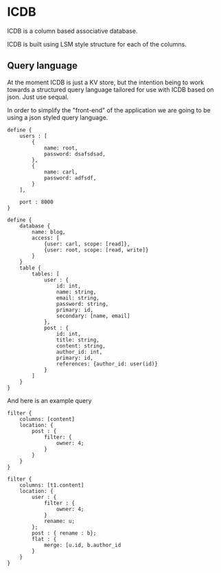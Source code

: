 # ICDB

ICDB is a column based associative database.

ICDB is built using LSM style structure for each of the columns.

## Query language

At the moment ICDB is just a KV store, but the intention being to work towards a
structured query language tailored for use with ICDB based on json.
Just use sequal.

In order to simplify the "front-end" of the application we are going to be using a 
json styled query language.

```example server configuration
define {
    users : [
        { 
            name: root,
            password: dsafsdsad,    
        },
        {
            name: carl,
            password: adfsdf,
        }
    ],
    
    port : 8000 
}
```

```example database definition
define {
    database {
        name: blog,
        access: [
            {user: carl, scope: [read]},
            {user: root, scope: [read, write]}
        }
    }
    table {
        tables: [
            user : {
                id: int,
                name: string,
                email: string,
                password: string,
                primary: id,
                secondary: [name, email]
            },
            post : {
                id: int,
                title: string,
                content: string,
                author_id: int,
                primary: id,
                references: {author_id: user(id)}
            }
        ]
    }
}
```

And here is an example query

```example queries
filter {
    columns: [content]
    location: {
        post : {
            filter: {
                owner: 4;
            }
        }
    }
}

filter {
    columns: [t1.content]
    location: {
        user : {
            filter : {
                owner: 4;
            }
            rename: u;
        };
        post : { rename : b};
        flat : {
            merge: [u.id, b.author_id 
        }
    }
}
```